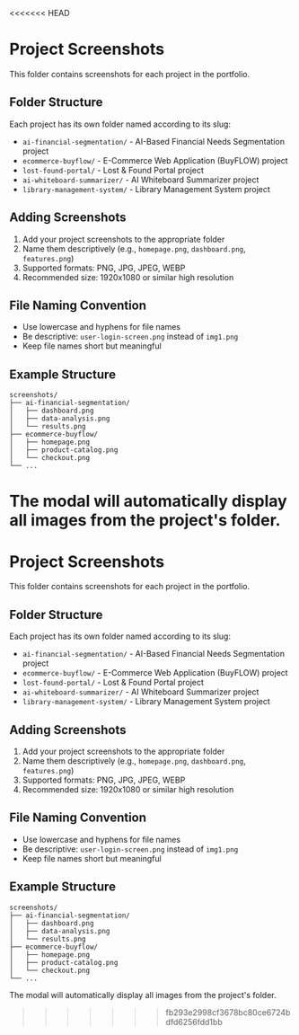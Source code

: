 <<<<<<< HEAD
# Project Screenshots

This folder contains screenshots for each project in the portfolio.

## Folder Structure

Each project has its own folder named according to its slug:

- `ai-financial-segmentation/` - AI-Based Financial Needs Segmentation project
- `ecommerce-buyflow/` - E-Commerce Web Application (BuyFLOW) project  
- `lost-found-portal/` - Lost & Found Portal project
- `ai-whiteboard-summarizer/` - AI Whiteboard Summarizer project
- `library-management-system/` - Library Management System project

## Adding Screenshots

1. Add your project screenshots to the appropriate folder
2. Name them descriptively (e.g., `homepage.png`, `dashboard.png`, `features.png`)
3. Supported formats: PNG, JPG, JPEG, WEBP
4. Recommended size: 1920x1080 or similar high resolution

## File Naming Convention

- Use lowercase and hyphens for file names
- Be descriptive: `user-login-screen.png` instead of `img1.png`
- Keep file names short but meaningful

## Example Structure

```
screenshots/
├── ai-financial-segmentation/
│   ├── dashboard.png
│   ├── data-analysis.png
│   └── results.png
├── ecommerce-buyflow/
│   ├── homepage.png
│   ├── product-catalog.png
│   └── checkout.png
└── ...
```

The modal will automatically display all images from the project's folder.
=======
# Project Screenshots

This folder contains screenshots for each project in the portfolio.

## Folder Structure

Each project has its own folder named according to its slug:

- `ai-financial-segmentation/` - AI-Based Financial Needs Segmentation project
- `ecommerce-buyflow/` - E-Commerce Web Application (BuyFLOW) project  
- `lost-found-portal/` - Lost & Found Portal project
- `ai-whiteboard-summarizer/` - AI Whiteboard Summarizer project
- `library-management-system/` - Library Management System project

## Adding Screenshots

1. Add your project screenshots to the appropriate folder
2. Name them descriptively (e.g., `homepage.png`, `dashboard.png`, `features.png`)
3. Supported formats: PNG, JPG, JPEG, WEBP
4. Recommended size: 1920x1080 or similar high resolution

## File Naming Convention

- Use lowercase and hyphens for file names
- Be descriptive: `user-login-screen.png` instead of `img1.png`
- Keep file names short but meaningful

## Example Structure

```
screenshots/
├── ai-financial-segmentation/
│   ├── dashboard.png
│   ├── data-analysis.png
│   └── results.png
├── ecommerce-buyflow/
│   ├── homepage.png
│   ├── product-catalog.png
│   └── checkout.png
└── ...
```

The modal will automatically display all images from the project's folder.
>>>>>>> fb293e2998cf3678bc80ce6724bdfd6256fdd1bb

